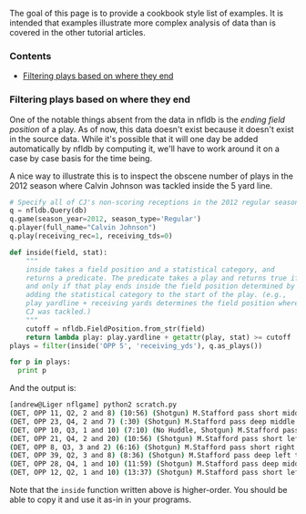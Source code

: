 The goal of this page is to provide a cookbook style list of examples. It is 
intended that examples illustrate more complex analysis of data than is covered 
in the other tutorial articles.

### Contents

* [Filtering plays based on where they end](More-examples#filtering-plays-based-on-where-they-end)


### Filtering plays based on where they end

One of the notable things absent from the data in nfldb is the *ending field 
position* of a play. As of now, this data doesn't exist because it doesn't 
exist in the source data. While it's possible that it will one day be added 
automatically by nfldb by computing it, we'll have to work around it on a case 
by case basis for the time being.

A nice way to illustrate this is to inspect the obscene number of plays in the 
2012 season where Calvin Johnson was tackled inside the 5 yard line.

```python
# Specify all of CJ's non-scoring receptions in the 2012 regular season.
q = nfldb.Query(db)
q.game(season_year=2012, season_type='Regular')
q.player(full_name="Calvin Johnson")
q.play(receiving_rec=1, receiving_tds=0)

def inside(field, stat):
    """
    inside takes a field position and a statistical category, and
    returns a predicate. The predicate takes a play and returns true if
    and only if that play ends inside the field position determined by
    adding the statistical category to the start of the play. (e.g.,
    play yardline + receiving yards determines the field position where
    CJ was tackled.)
    """
    cutoff = nfldb.FieldPosition.from_str(field)
    return lambda play: play.yardline + getattr(play, stat) >= cutoff
plays = filter(inside('OPP 5', 'receiving_yds'), q.as_plays())

for p in plays:
  print p
```

And the output is:

```bash
[andrew@Liger nflgame] python2 scratch.py
(DET, OPP 11, Q2, 2 and 8) (10:56) (Shotgun) M.Stafford pass short middle to C.Johnson to STL 1 for 10 yards (C.Dahl).
(DET, OPP 23, Q4, 2 and 7) (:30) (Shotgun) M.Stafford pass deep middle to C.Johnson to STL 5 for 18 yards (Q.Mikell).
(DET, OPP 10, Q3, 1 and 10) (7:10) (No Huddle, Shotgun) M.Stafford pass short right to C.Johnson to TEN 1 for 9 yards (J.McCourty; A.Ayers).
(DET, OPP 21, Q4, 2 and 20) (10:56) (Shotgun) M.Stafford pass short left to C.Johnson to PHI 1 for 20 yards (K.Coleman).
(DET, OPP 8, Q3, 3 and 2) (6:16) (Shotgun) M.Stafford pass short right to C.Johnson to CHI 2 for 6 yards (C.Tillman).
(DET, OPP 39, Q2, 3 and 8) (8:36) (Shotgun) M.Stafford pass deep left to C.Johnson to JAC 1 for 38 yards (C.Prosinski). Penalty on JAC-P.Posluszny, Defensive Offside, declined.
(DET, OPP 28, Q4, 1 and 10) (11:59) (Shotgun) M.Stafford pass deep middle to C.Johnson to MIN 3 for 25 yards (Team). PENALTY on MIN-J.Brinkley, Unnecessary Roughness, 2 yards, enforced at MIN 3.
(DET, OPP 12, Q2, 1 and 10) (13:37) (Shotgun) M.Stafford pass short left to C.Johnson to ARI 1 for 11 yards (R.Johnson).
```

Note that the `inside` function written above is higher-order. You should be 
able to copy it and use it as-in in your programs.

